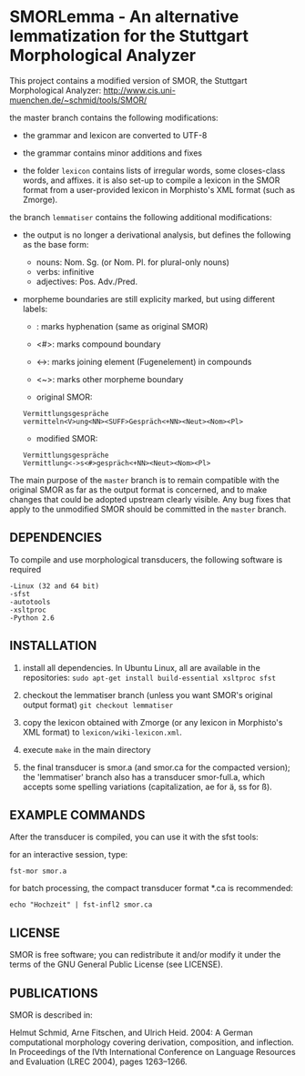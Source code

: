 SMORLemma - An alternative lemmatization for the Stuttgart Morphological Analyzer
=============================================================================

This project contains a modified version of SMOR, the Stuttgart Morphological Analyzer: http://www.cis.uni-muenchen.de/~schmid/tools/SMOR/

the master branch contains the following modifications:

- the grammar and lexicon are converted to UTF-8
- the grammar contains minor additions and fixes

- the folder `lexicon` contains lists of irregular words, some closes-class words, and affixes.
it is also set-up to compile a lexicon in the SMOR format from a user-provided lexicon in Morphisto's XML format (such as Zmorge).


the branch `lemmatiser` contains the following additional modifications:

- the output is no longer a derivational analysis, but defines the following as the base form:
    - nouns: Nom. Sg. (or Nom. Pl. for plural-only nouns)
    - verbs: infinitive
    - adjectives: Pos. Adv./Pred.

- morpheme boundaries are still explicity marked, but using different labels:

    - <TRUNC>: marks hyphenation (same as original SMOR)
    - <#>: marks compound boundary
    - <->: marks joining element (Fugenelement) in compounds
    - <~>: marks other morpheme boundary

    - original SMOR:
    ```
    Vermittlungsgespräche
    vermitteln<V>ung<NN><SUFF>Gespräch<+NN><Neut><Nom><Pl>
    ```

    - modified SMOR:
    ```
    Vermittlungsgespräche
    Vermittlung<->s<#>gespräch<+NN><Neut><Nom><Pl>
    ```

The main purpose of the `master` branch is to remain compatible with the original SMOR as far as the output format is concerned, and to make changes that could be adopted upstream clearly visible.
Any bug fixes that apply to the unmodified SMOR should be committed in the `master` branch.


DEPENDENCIES
------------

To compile and use morphological transducers, the following software is required

    -Linux (32 and 64 bit)
    -sfst
    -autotools
    -xsltproc
    -Python 2.6


INSTALLATION
------------

1. install all dependencies. In Ubuntu Linux, all are available in the repositories:
    `sudo apt-get install build-essential xsltproc sfst`

2. checkout the lemmatiser branch (unless you want SMOR's original output format)
    `git checkout lemmatiser`

3. copy the lexicon obtained with Zmorge (or any lexicon in Morphisto's XML format) to `lexicon/wiki-lexicon.xml`.

4. execute `make` in the main directory

5. the final transducer is smor.a (and smor.ca for the compacted version); the 'lemmatiser' branch also has a transducer smor-full.a, which accepts some spelling variations (capitalization, ae for ä, ss for ß).


EXAMPLE COMMANDS
----------------

After the transducer is compiled, you can use it with the sfst tools:

for an interactive session, type:

    fst-mor smor.a

for batch processing, the compact transducer format *.ca is recommended:

    echo "Hochzeit" | fst-infl2 smor.ca


LICENSE
-------

SMOR is free software; you can redistribute it and/or modify it under the terms of the GNU General Public License (see LICENSE).


PUBLICATIONS
------------

SMOR is described in:

Helmut Schmid, Arne Fitschen, and Ulrich Heid. 2004:
   A German computational morphology covering derivation, composition, and inflection. 
   In Proceedings of the IVth International Conference on Language Resources and Evaluation (LREC 2004), pages 1263–1266.